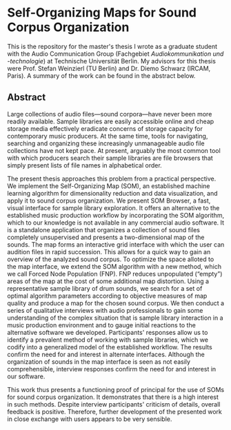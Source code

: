 # Self-Organizing Maps for Sound Corpus Organization

This is the repository for the master's thesis I wrote as a graduate student
with the Audio Communication Group (Fachgebiet _Audiokommunikation und
-technologie_) at Technische Universität Berlin. My advisors for this thesis
were Prof. Stefan Weinzierl (TU Berlin) and Dr. Diemo Schwarz (IRCAM, Paris).
A summary of the work can be found in the abstract below.

## Abstract

Large collections of audio files—sound corpora—have never been more readily available. Sample libraries are easily accessible online and cheap storage media effectively eradicate concerns of storage capacity for contemporary music producers. At the same time, tools for navigating, searching and organizing these increasingly unmanageable audio file collections have not kept pace. At present, arguably the most common tool with which producers search their sample libraries are file browsers that simply present lists of file names in alphabetical order.

The present thesis approaches this problem from a practical perspective. We implement the Self-Organizing Map (SOM), an established machine learning algorithm for dimensionality reduction and data visualization, and apply it to sound corpus organization. We present SOM Browser, a fast, visual interface for sample library exploration. It offers an alternative to the established music production workflow by incorporating the SOM algorithm, which to our knowledge is not available in any commercial audio software. It is a standalone application that organizes a collection of sound files completely unsupervised and presents a two-dimensional map of the sounds. The map forms an interactive grid interface with which the user can audition files in rapid succession. This allows for a quick way to gain an overview of the analyzed sound corpus. To optimize the space alloted to the map interface, we extend the SOM algorithm with a new method, which we call Forced Node Population (FNP). FNP reduces unpopulated (“empty”) areas of the map at the cost of some additional map distortion. Using a representative sample library of drum sounds, we search for a set of optimal algorithm parameters according to objective measures of map quality and produce a map for the chosen sound corpus. We then conduct a series of qualitative interviews with audio professionals to gain some understanding of the complex situation that is sample library interaction in a music production environment and to gauge initial reactions to the alternative software we developed. Participants' responses allow us to identify a prevalent method of working with sample libraries, which we codify into a generalized model of the established workflow. The results confirm the need for and interest in alternate interfaces. Although the organization of sounds in the map interface is seen as not easily comprehensible, interview responses confirm the need for and interest in our software.

This work thus presents a functioning proof of principal for the use of SOMs for sound corpus organization. It demonstrates that there is a high interest in such methods. Despite interview participants' criticism of details, overall feedback is positive. Therefore, further development of the presented work in close exchange with users appears to be very sensible.
